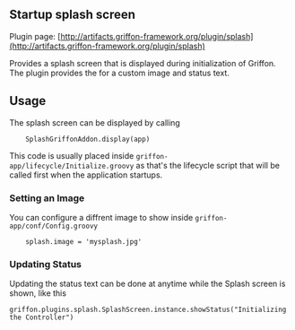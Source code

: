 
Startup splash screen
---------------------

Plugin page: [http://artifacts.griffon-framework.org/plugin/splash](http://artifacts.griffon-framework.org/plugin/splash)


Provides a splash screen that is displayed during initialization of Griffon. The plugin provides the for a custom image and 
status text.

Usage
-----

The splash screen can be displayed by calling

        SplashGriffonAddon.display(app)

This code is usually placed inside `griffon-app/lifecycle/Initialize.groovy` as that's the lifecycle script that will be called
first when the application startups.

### Setting an Image

You can configure a diffrent image to show inside `griffon-app/conf/Config.groovy`

        splash.image = 'mysplash.jpg'

### Updating Status

Updating the status text can be done at anytime while the Splash screen is shown, like this

    griffon.plugins.splash.SplashScreen.instance.showStatus("Initializing the Controller")

